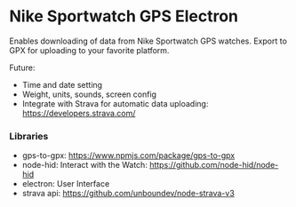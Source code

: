 # Nike Sportwatch GPS Electron
Enables downloading of data from Nike Sportwatch GPS watches. Export to GPX for uploading to your favorite platform.

Future:
- Time and date setting
- Weight, units, sounds, screen config
- Integrate with Strava for automatic data uploading: https://developers.strava.com/


### Libraries
- gps-to-gpx: https://www.npmjs.com/package/gps-to-gpx
- node-hid: Interact with the Watch: https://github.com/node-hid/node-hid
- electron: User Interface
- strava api: https://github.com/unboundev/node-strava-v3
